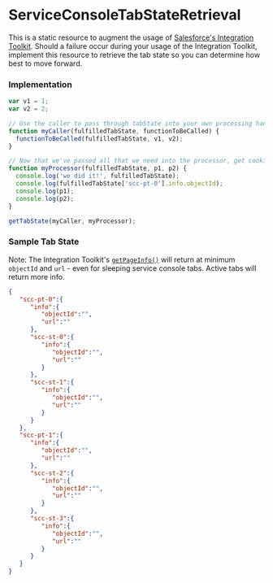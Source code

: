 # ServiceConsoleTabStateRetrieval

This is a static resource to augment the usage of [Salesforce's Integration Toolkit](https://developer.salesforce.com/docs/atlas.en-us.api_console.meta/api_console/sforce_api_console_methods_tabs.htm). Should a failure occur during your usage of the Integration Toolkit, implement this resource to retrieve the tab state so you can determine how best to move forward.

### Implementation

```javascript
var v1 = 1;
var v2 = 2;

// Use the caller to pass through tabState into your own processing handler.
function myCaller(fulfilledTabState, functionToBeCalled) {
  functionToBeCalled(fulfilledTabState, v1, v2);
}

// Now that we've passed all that we need into the processor, get cooking.
function myProcessor(fulfilledTabState, p1, p2) {
  console.log('we did it!', fulfilledTabState);
  console.log(fulfilledTabState['scc-pt-0'].info.objectId);
  console.log(p1);
  console.log(p2);
}

getTabState(myCaller, myProcessor);
```
### Sample Tab State
Note: The Integration Toolkit's [```getPageInfo()```](https://developer.salesforce.com/docs/atlas.en-us.api_console.meta/api_console/sforce_api_console_getpageinfo.htm) will return at minimum ```objectId``` and ```url``` - even for sleeping service console tabs. Active tabs will return more info.
```json
{
   "scc-pt-0":{
      "info":{
         "objectId":"",
         "url":""
      },
      "scc-st-0":{
         "info":{
            "objectId":"",
            "url":""
         }
      },
      "scc-st-1":{
         "info":{
            "objectId":"",
            "url":""
         }
      }
   },
   "scc-pt-1":{
      "info":{
         "objectId":"",
         "url":""
      },
      "scc-st-2":{
         "info":{
            "objectId":"",
            "url":""
         }
      },
      "scc-st-3":{
         "info":{
            "objectId":"",
            "url":""
         }
      }
   }
}
```
